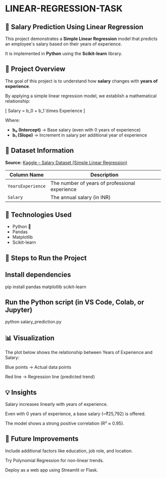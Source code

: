 # LINEAR-REGRESSION-TASK

## 💼 Salary Prediction Using Linear Regression

This project demonstrates a **Simple Linear Regression** model that predicts an employee's salary based on their years of experience.  

It is implemented in **Python** using the **Scikit-learn** library.

## 📘 Project Overview

The goal of this project is to understand how **salary** changes with **years of experience**.  

By applying a simple linear regression model, we establish a mathematical relationship:

\[
Salary = b_0 + b_1 \times Experience
\]

Where:  
- **b₀ (Intercept)** → Base salary (even with 0 years of experience)  
- **b₁ (Slope)** → Increment in salary per additional year of experience  

## 📂 Dataset Information

**Source:** [Kaggle – Salary Dataset (Simple Linear Regression)](https://www.kaggle.com/datasets/abhishek14398/salary-dataset-simple-linear-regression)

| Column Name | Description |
|--------------|-------------|
| `YearsExperience` | The number of years of professional experience |
| `Salary` | The annual salary (in INR) |


## 🧠 Technologies Used

- Python 🐍  
- Pandas  
- Matplotlib  
- Scikit-learn  

## 🚀 Steps to Run the Project

## Install dependencies

pip install pandas matplotlib scikit-learn

## Run the Python script (in VS Code, Colab, or Jupyter)

python salary_prediction.py

## 📊 Visualization

The plot below shows the relationship between Years of Experience and Salary:

Blue points → Actual data points

Red line → Regression line (predicted trend)

## 💡 Insights

Salary increases linearly with years of experience.

Even with 0 years of experience, a base salary (~₹25,792) is offered.

The model shows a strong positive correlation (R² ≈ 0.95).

## 🧾 Future Improvements

Include additional factors like education, job role, and location.

Try Polynomial Regression for non-linear trends.

Deploy as a web app using Streamlit or Flask.
